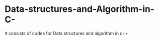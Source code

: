 # Data-structures-and-Algorithm-in-C-
It consists of codes for Data structures and algorithm in c++

